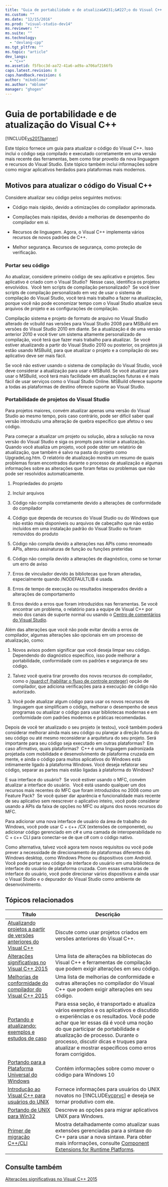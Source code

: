 ```yaml
---
title: "Guia de portabilidade e de atualiza&#231;&#227;o do Visual C++ | Microsoft Docs"
ms.custom: ""
ms.date: "12/15/2016"
ms.prod: "visual-studio-dev14"
ms.reviewer: ""
ms.suite: ""
ms.technology: 
  - "devlang-cpp"
ms.tgt_pltfrm: ""
ms.topic: "article"
dev_langs: 
  - "C++"
ms.assetid: f5fbcc3d-aa72-41a6-ad9a-a706af2166fb
caps.latest.revision: 8
caps.handback.revision: 6
author: "mikeblome"
ms.author: "mblome"
manager: "ghogen"
---
```

# Guia de portabilidade e de atualiza&#231;&#227;o do Visual C++
[!INCLUDE[vs2017banner](../assembler/inline/includes/vs2017banner.md)]

Este tópico fornece um guia para atualizar o código do Visual C\+\+. Isso inclui o código seja compilado e executado corretamente em uma versão mais recente das ferramentas, bem como tirar proveito da nova linguagem e recursos do Visual Studio. Este tópico também inclui informações sobre como migrar aplicativos herdados para plataformas mais modernos.  
  
## Motivos para atualizar o código do Visual C\+\+  
 Considere atualizar seu código pelos seguintes motivos:  
  
-   Código mais rápido, devido a otimizações do compilador aprimorada.  
  
-   Compilações mais rápidas, devido a melhorias de desempenho do compilador em si.  
  
-   Recursos de linguagem. Agora, o Visual C\+\+ implementa vários recursos de novos padrões de C\+\+.  
  
-   Melhor segurança. Recursos de segurança, como proteção de verificação.  
  
### Portar seu código  
 Ao atualizar, considere primeiro código de seu aplicativo e projetos. Seu aplicativo é criado com o Visual Studio?  Nesse caso, identifica os projetos envolvidos.  Você tem scripts de compilação personalizado?  Se você tiver scripts de compilação personalizado em vez de usar o sistema de compilação do Visual Studio, você terá mais trabalho a fazer na atualização, porque você não pode economizar tempo com o Visual Studio atualize seus arquivos de projeto e as configurações de compilação.  
  
 Compilação sistema e projeto de formato de arquivo no Visual Studio alterado de vcbuild nas versões para Visual Studio 2008 para MSBuild em versões do Visual Studio 2010 em diante. Se a atualização é de uma versão anterior 2010 e você tiver um sistema altamente personalizado de compilação, você terá que fazer mais trabalho para atualizar.  Se você estiver atualizando a partir do Visual Studio 2010 ou posterior, os projetos já estão usando MSBuild, para que atualizar o projeto e a compilação do seu aplicativo deve ser mais fácil.  
  
 Se você não estiver usando o sistema de compilação do Visual Studio, você deve considerar a atualização para usar o MSBuild. Se você atualizar para usar o MSBuild, você terá mais facilidade em atualizações futuras e é mais fácil de usar serviços como o Visual Studio Online. MSBuild oferece suporte a todas as plataformas de destino oferece suporte ao Visual Studio.  
  
### Portabilidade de projetos do Visual Studio  
 Para projetos maiores, convém atualizar apenas uma versão do Visual Studio ao mesmo tempo, pois caso contrário, pode ser difícil saber qual versão introduziu uma alteração de quebra específico que afetou o seu código.  
  
 Para começar a atualizar um projeto ou solução, abra a solução na nova versão do Visual Studio e siga os prompts para iniciar a atualização.  Quando você atualiza um projeto, você pode obter um relatório de atualização, que também é salvo na pasta do projeto como UpgradeLog.htm. O relatório de atualização mostra um resumo de quais problemas foram encontrados durante o processo de atualização e algumas informações sobre as alterações que foram feitas ou problemas que não pode ser resolvidos automaticamente.  
  
1.  Propriedades do projeto  
  
2.  Incluir arquivos  
  
3.  Código não compila corretamente devido a alterações de conformidade do compilador  
  
4.  Código que dependa de recursos do Visual Studio ou do Windows que não estão mais disponíveis ou arquivos de cabeçalho que não estão incluídos em uma instalação padrão do Visual Studio ou foram removidos do produto  
  
5.  Código não compila devido a alterações nas APIs como renomeado APIs, alterou assinaturas de função ou funções preteridas  
  
6.  Código não compila devido a alterações de diagnóstico, como se tornar um erro de aviso  
  
7.  Erros de vinculador devido às bibliotecas que foram alteradas, especialmente quando \/NODEFAULTLIB é usada.  
  
8.  Erros de tempo de execução ou resultados inesperados devido a alterações de comportamento  
  
9. Erros devido a erros que foram introduzidos nas ferramentas. Se você encontrar um problema, o relatório para a equipe de Visual C\+\+ por meio dos canais de suporte normal ou usando o [Centro de comentários do Visual Studio](http://connect.microsoft.com/VisualStudio/Feedback).  
  
 Além das alterações que você não pode evitar devido a erros de compilador, algumas alterações são opcionais em um processo de atualização, como:  
  
1.  Novos avisos podem significar que você deseja limpar seu código. Dependendo do diagnóstico específico, isso pode melhorar a portabilidade, conformidade com os padrões e segurança de seu código.  
  
2.  Talvez você queira tirar proveito dos novos recursos do compilador, como o [\/guard:cf \(habilitar o fluxo de controle proteger\)](../build/reference/guard-enable-control-flow-guard.md) opção de compilador, que adiciona verificações para a execução de código não autorizado.  
  
3.  Você pode atualizar algum código para usar os novos recursos de linguagem que simplificam o código, melhorar o desempenho de seus programas ou atualizar o código para usar bibliotecas modernas e em conformidade com padrões modernos e práticas recomendadas.  
  
 Depois de você ter atualizado o seu projeto \(e testou\), você também poderá considerar melhorar ainda mais seu código ou planejar a direção futura do seu código ou até mesmo reconsiderar a arquitetura do seu projeto. Será importante para seu código seja executado em outras plataformas?  Em caso afirmativo, quais plataformas?  C\+\+ é uma linguagem padronizada projetada com mobilidade e desenvolvimento de plataforma cruzada em mente, e ainda o código para muitos aplicativos do Windows está intimamente ligado à plataforma Windows. Você deseja refatorar seu código, separar as partes mais estão ligadas à plataforma do Windows?  
  
 E sua interface do usuário?  Se você estiver usando o MFC, convém atualizar a interface do usuário.  Você está usando qualquer um dos recursos mais recentes do MFC que foram introduzidos no 2008 como um Feature Pack?  Se você quiser dar aparência e funcionalidade mais recente de seu aplicativo sem reescrever o aplicativo inteiro, você pode considerar usando a APIs da faixa de opções no MFC ou alguns dos novos recursos do MFC.  
  
 Para adicionar uma nova interface de usuário da área de trabalho do Windows, você pode usar C \+ c\+\+ \/CX \(extensões de componente\), ou adicionar código gerenciado em c\# e uma camada de interoperabilidade no C \+ c\+\+ CLI para conectar\-se de que c\# com o código nativo.  
  
 Como alternativa, talvez você agora tem novos requisitos ou você pode prever a necessidade de direcionamento de plataformas diferentes do Windows desktop, como Windows Phone ou dispositivos com Android. Você pode portar seu código de interface do usuário em uma biblioteca de interface do usuário de plataforma cruzada. Com essas estruturas de interface do usuário, você pode direcionar vários dispositivos e ainda usar o Visual Studio e o depurador do Visual Studio como ambiente de desenvolvimento.  
  
## Tópicos relacionados  
  
|Título|Descrição|  
|------------|---------------|  
|[Atualizando projetos a partir de versões anteriores do Visual C\+\+](../porting/upgrading-projects-from-earlier-versions-of-visual-cpp.md)|Discute como usar projetos criados em versões anteriores do Visual C\+\+.|  
|[Alterações significativas no Visual C\+\+ 2015](../Topic/Visual%20C++%20change%20history%202003%20-%2020151.md)|Uma lista de alterações na bibliotecas do Visual C\+\+ e ferramentas de compilação que podem exigir alterações em seu código.|  
|[Melhorias de conformidade do compilador do Visual C\+\+ 2015](../porting/visual-cpp-what-s-new-2003-through-2015.md)|Uma lista de melhorias de conformidade e outras alterações no compilador do Visual C\+\+ que podem exigir alterações em seu código.|  
|[Portando e atualizando: exemplos e estudos de caso](../porting/porting-and-upgrading-examples-and-case-studies.md)|Para essa seção, é transportado e atualiza vários exemplos e os aplicativos e discutido o experiências e os resultados. Você pode achar que ler essas dá é você uma noção do que participar de portabilidade e atualização de processo. Durante o processo, discutir dicas e truques para atualizar e mostrar específicos como erros foram corrigidos.|  
|[Portando para a Plataforma Universal do Windows](../porting/porting-to-the-universal-windows-platform-cpp.md)|Contém informações sobre como mover o código para Windows 10|  
|[Introdução ao Visual C\+\+ para usuários do UNIX](../porting/introduction-to-visual-cpp-for-unix-users.md)|Fornece informações para usuários do UNIX novatos no [!INCLUDE[vcprvc](../build/includes/vcprvc_md.md)] e deseja se tornar produtivo com ele.|  
|[Portando de UNIX para Win32](../porting/porting-from-unix-to-win32.md)|Descreve as opções para migrar aplicativos UNIX para Windows.|  
|[Primer de migração C\+\+\/CLI](../dotnet/cpp-cli-migration-primer.md)|Mostra detalhadamente como atualizar suas extensões gerenciadas para a sintaxe do C\+\+ para usar a nova sintaxe. Para obter mais informações, consulte [Component Extensions for Runtime Platforms](../windows/component-extensions-for-runtime-platforms.md).|  
  
## Consulte também  
 [Alterações significativas no Visual C\+\+ 2015](../Topic/Visual%20C++%20change%20history%202003%20-%2020151.md)